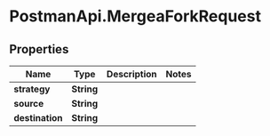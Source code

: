 # PostmanApi.MergeaForkRequest

## Properties

Name | Type | Description | Notes
------------ | ------------- | ------------- | -------------
**strategy** | **String** |  | 
**source** | **String** |  | 
**destination** | **String** |  | 


